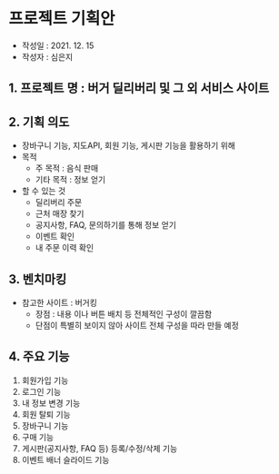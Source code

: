 # 프로젝트 기획안
+ 작성일 : 2021. 12. 15
+ 작성자 : 심은지

## 1. 프로젝트 명 : 버거 딜리버리 및 그 외 서비스 사이트
## 2. 기획 의도 
+ 장바구니 기능, 지도API, 회원 기능, 게시판 기능을 활용하기 위해
+ 목적
	+ 주 목적 : 음식 판매
	+ 기타 목적 : 정보 얻기
+ 할 수 있는 것
	+ 딜리버리 주문
	+ 근처 매장 찾기
	+ 공지사항, FAQ, 문의하기를 통해 정보 얻기
	+ 이벤트 확인
	+ 내 주문 이력 확인
	
## 3. 벤치마킹 
+ 참고한 사이트 : 버거킹
	+ 장점 : 내용 이나 버튼 배치 등 전체적인 구성이 깔끔함
	+ 단점이 특별히 보이지 않아 사이트 전체 구성을 따라 만들 예정
	
## 4. 주요 기능 
1. 회원가입 기능
2. 로그인 기능
3. 내 정보 변경 기능
4. 회원 탈퇴 기능
5. 장바구니 기능
6. 구매 기능
7. 게시판(공지사항, FAQ 등) 등록/수정/삭제 기능
8. 이벤트 배너 슬라이드 기능
